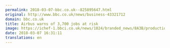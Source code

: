 ```yaml
---
permalink: 2018-03-07-bbc.co.uk--825895647.html
original: http://www.bbc.co.uk/news/business-43321712
domain: bbc.co.uk
title: Airbus warns of 3,700 jobs at risk
image: https://ichef-1.bbci.co.uk/news/1024/branded_news/8A3B/production/_100278353_beluga_a400m_fal_hr.jpg
date: 2018-03-07 16:31:11
translations: en
---
```


